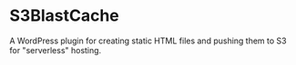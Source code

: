 # S3BlastCache
A WordPress plugin for creating static HTML files and pushing them to S3 for "serverless" hosting.
